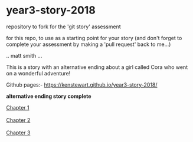 # year3-story-2018
repository to fork for the 'git story' assessment

for this repo, to use as a starting point for your story
(and don't forget to complete your assessment by making a 'pull request' back to me...)

.. matt smith ...


This is a story with an alternative ending about a girl called 
Cora who went on a wonderful adventure!

Github pages:- 
https://kenstewart.github.io/year3-story-2018/

**alternative ending story complete**


<a href="https://kenstewart.github.io/year3-story-2018/chapter01"> Chapter 1 </a>
<br><br>
<a href="https://kenstewart.github.io/year3-story-2018/chapter02"> Chapter 2 </a>
<br><br>
<a href="https://kenstewart.github.io/year3-story-2018/chapter03"> Chapter 3 </a>
